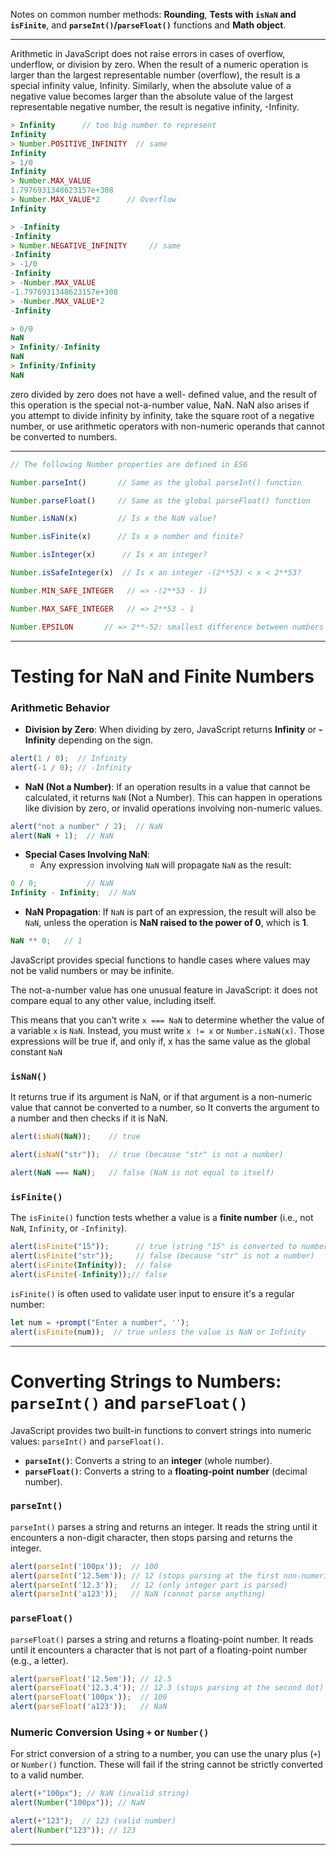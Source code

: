 
Notes on common number methods: **Rounding**, **Tests with `isNaN` and `isFinite`**, and **`parseInt()`/`parseFloat()`** functions and **Math object**.

---

Arithmetic in JavaScript does not raise errors in cases of overflow, underflow, or division by zero. When the result of a numeric operation is larger than the largest representable number (overflow), the result is a special infinity value, Infinity. Similarly,
when the absolute value of a negative value becomes larger than the absolute value of
the largest representable negative number, the result is negative infinity, -Infinity.
```js
> Infinity      // too big number to represent
Infinity
> Number.POSITIVE_INFINITY  // same
Infinity
> 1/0
Infinity
> Number.MAX_VALUE      
1.7976931348623157e+308
> Number.MAX_VALUE*2      // Overflow
Infinity
```

```js
> -Infinity
-Infinity
> Number.NEGATIVE_INFINITY     // same
-Infinity
> -1/0
-Infinity
> -Number.MAX_VALUE
-1.7976931348623157e+308
> -Number.MAX_VALUE*2
-Infinity

```

```js
> 0/0
NaN
> Infinity/-Infinity
NaN
> Infinity/Infinity
NaN
```

zero divided by zero does not have a well-
defined value, and the result of this operation is the special not-a-number value, NaN.
NaN also arises if you attempt to divide infinity by infinity, take the square root of a
negative number, or use arithmetic operators with non-numeric operands that cannot
be converted to numbers.


---

```js
// The following Number properties are defined in ES6

Number.parseInt()       // Same as the global parseInt() function

Number.parseFloat()     // Same as the global parseFloat() function

Number.isNaN(x)         // Is x the NaN value?

Number.isFinite(x)      // Is x a number and finite?

Number.isInteger(x)      // Is x an integer?

Number.isSafeInteger(x)  // Is x an integer -(2**53) < x < 2**53?

Number.MIN_SAFE_INTEGER   // => -(2**53 - 1)

Number.MAX_SAFE_INTEGER   // => 2**53 - 1

Number.EPSILON       // => 2**-52: smallest difference between numbers
```

____

# Testing for NaN and Finite Numbers



### Arithmetic Behavior

- **Division by Zero**: When dividing by zero, JavaScript returns **Infinity** or **-Infinity** depending on the sign.
```js
alert(1 / 0);  // Infinity
alert(-1 / 0); // -Infinity
```

- **NaN (Not a Number)**: If an operation results in a value that cannot be calculated, it returns `NaN` (Not a Number). This can happen in operations like division by zero, or invalid operations involving non-numeric values.
```js
alert("not a number" / 2);  // NaN
alert(NaN + 1);  // NaN
```

- **Special Cases Involving NaN**:
  - Any expression involving `NaN` will propagate `NaN` as the result:
```js
0 / 0;           // NaN
Infinity - Infinity;  // NaN
```

- **NaN Propagation**:
  If `NaN` is part of an expression, the result will also be `NaN`, unless the operation is **NaN raised to the power of 0**, which is **1**.
```js
NaN ** 0;   // 1
```


JavaScript provides special functions to handle cases where values may not be valid numbers or may be infinite.

The not-a-number value has one unusual feature in JavaScript: it does not compare
equal to any other value, including itself. 

This means that you can’t write `x === NaN` to determine whether the value of a variable `x` is `NaN`. Instead, you must write `x != x` or `Number.isNaN(x)`. Those expressions will be true if, and only if, x has the same value as the global constant `NaN`

### `isNaN()`

It returns true if its argument is NaN, or if that argument is a non-numeric value that cannot be converted to a number, so It converts the argument to a number and then checks if it is NaN.
```js
alert(isNaN(NaN));    // true

alert(isNaN("str"));  // true (because "str" is not a number)

alert(NaN === NaN);   // false (NaN is not equal to itself)
```

### `isFinite()`

The `isFinite()` function tests whether a value is a **finite number** (i.e., not `NaN`, `Infinity`, or `-Infinity`).
```js
alert(isFinite("15"));      // true (string "15" is converted to number)
alert(isFinite("str"));     // false (because "str" is not a number)
alert(isFinite(Infinity));  // false
alert(isFinite(-Infinity));// false
```

`isFinite()` is often used to validate user input to ensure it's a regular number:
```js
let num = +prompt("Enter a number", '');
alert(isFinite(num));  // true unless the value is NaN or Infinity
```

---

# Converting Strings to Numbers: `parseInt()` and `parseFloat()`

JavaScript provides two built-in functions to convert strings into numeric values: `parseInt()` and `parseFloat()`.

- **`parseInt()`**: Converts a string to an **integer** (whole number).
- **`parseFloat()`**: Converts a string to a **floating-point number** (decimal number).

### `parseInt()`
`parseInt()` parses a string and returns an integer. It reads the string until it encounters a non-digit character, then stops parsing and returns the integer.
```js
alert(parseInt('100px'));  // 100
alert(parseInt('12.5em')); // 12 (stops parsing at the first non-numeric character)
alert(parseInt('12.3'));   // 12 (only integer part is parsed)
alert(parseInt('a123'));   // NaN (cannot parse anything)
```

### `parseFloat()`
`parseFloat()` parses a string and returns a floating-point number. It reads until it encounters a character that is not part of a floating-point number (e.g., a letter).
```js
alert(parseFloat('12.5em')); // 12.5
alert(parseFloat('12.3.4')); // 12.3 (stops parsing at the second dot)
alert(parseFloat('100px'));  // 100
alert(parseFloat('a123'));   // NaN
```

### Numeric Conversion Using `+` or `Number()`
For strict conversion of a string to a number, you can use the unary plus (`+`) or `Number()` function. These will fail if the string cannot be strictly converted to a valid number.
```js
alert(+"100px"); // NaN (invalid string)
alert(Number("100px")); // NaN

alert(+"123");  // 123 (valid number)
alert(Number("123")); // 123
```

---


